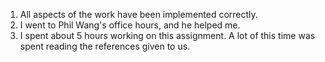 1. All aspects of the work have been implemented correctly.
2. I went to Phil Wang's office hours, and he helped me.
3. I spent about 5 hours working on this assignment. A lot of this time was spent reading the references given to us.
